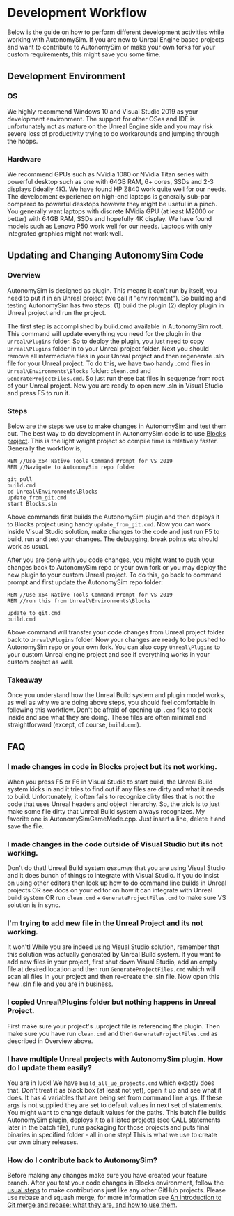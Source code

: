 # Development Workflow

Below is the guide on how to perform different development activities while working with AutonomySim. If you are new to Unreal Engine based projects and want to contribute to AutonomySim or make your own forks for your custom requirements, this might save you some time.

## Development Environment

### OS

We highly recommend Windows 10 and Visual Studio 2019 as your development environment. The support for other OSes and IDE is unfortunately not as mature on the Unreal Engine side and you may risk severe loss of productivity trying to do workarounds and jumping through the hoops.

### Hardware

We recommend GPUs such as NVidia 1080 or NVidia Titan series with powerful desktop such as one with 64GB RAM, 6+ cores, SSDs and 2-3 displays (ideally 4K). We have found HP Z840 work quite well for our needs. The development experience on high-end laptops is generally sub-par compared to powerful desktops however they might be useful in a pinch. You generally want laptops with discrete NVidia GPU (at least M2000 or better) with 64GB RAM, SSDs and hopefully 4K display. We have found models such as Lenovo P50 work well for our needs. Laptops with only integrated graphics might not work well.

## Updating and Changing AutonomySim Code

### Overview

AutonomySim is designed as plugin. This means it can't run by itself, you need to put it in an Unreal project (we call it "environment"). So building and testing AutonomySim has two steps: (1) build the plugin (2) deploy plugin in Unreal project and run the project. 

The first step is accomplished by build.cmd available in AutonomySim root. This command will update everything you need for the plugin in the `Unreal\Plugins` folder. So to deploy the plugin, you just need to copy `Unreal\Plugins` folder in to your Unreal project folder. Next you should remove all  intermediate files in your Unreal project and then regenerate .sln file for your Unreal project. To do this, we have two handy .cmd files in `Unreal\Environments\Blocks` folder: `clean.cmd` and `GenerateProjectFiles.cmd`. So just run these bat files in sequence from root of your Unreal project. Now you are ready to open new .sln in Visual Studio and press F5 to run it.

### Steps

Below are the steps we use to make changes in AutonomySim and test them out. The best way to do development in AutonomySim code is to use [Blocks project](unreal_blocks.md). This is the light weight project so compile time is relatively faster. Generally the workflow is,

```batch
REM //Use x64 Native Tools Command Prompt for VS 2019
REM //Navigate to AutonomySim repo folder

git pull                          
build.cmd                        
cd Unreal\Environments\Blocks         
update_from_git.cmd
start Blocks.sln
```

Above commands first builds the AutonomySim plugin and then deploys it to Blocks project using handy `update_from_git.cmd`. Now you can work inside Visual Studio solution, make changes to the code and just run F5 to build, run and test your changes. The debugging, break points etc should work as usual. 

After you are done with you code changes, you might want to push your changes back to AutonomySim repo or your own fork or you may deploy the new plugin to your custom Unreal project. To do this, go back to command prompt and first update the AutonomySim repo folder:


```batch
REM //Use x64 Native Tools Command Prompt for VS 2019
REM //run this from Unreal\Environments\Blocks 

update_to_git.cmd
build.cmd
```

Above command will transfer your code changes from Unreal project folder back to `Unreal\Plugins` folder. Now your changes are ready to be pushed to AutonomySim repo or your own fork. You can also copy `Unreal\Plugins` to your custom Unreal engine project and see if everything works in your custom project as well.

### Takeaway

Once you understand how the Unreal Build system and plugin model works, as well as why we are doing above steps, you should feel comfortable in following this workflow. Don't be afraid of opening up `.cmd` files to peek inside and see what they are doing. These files are often minimal and straightforward (except, of course, `build.cmd`).

## FAQ

### I made changes in code in Blocks project but its not working.

When you press F5 or F6 in Visual Studio to start build, the Unreal Build system kicks in and it tries to find out if any files are dirty and what it needs to build. Unfortunately, it often fails to recognize dirty files that is not the code that uses Unreal headers and object hierarchy. So, the trick is to just make some file dirty that Unreal Build system always recognizes. My favorite one is AutonomySimGameMode.cpp. Just insert a line, delete it and save the file.

### I made changes in the code outside of Visual Studio but its not working.

Don't do that! Unreal Build system *assumes* that you are using Visual Studio and it does bunch of things to integrate with Visual Studio. If you do insist on using other editors then look up how to do command line builds in Unreal projects OR see docs on your editor on how it can integrate with Unreal build system OR run `clean.cmd` + `GenerateProjectFiles.cmd` to make sure VS solution is in sync.

### I'm trying to add new file in the Unreal Project and its not working.

It won't! While you are indeed using Visual Studio solution, remember that this solution was actually generated by Unreal Build system. If you want to add new files in your project, first shut down Visual Studio, add an empty file at desired location and then run `GenerateProjectFiles.cmd` which will scan all files in your project and then re-create the .sln file. Now open this new .sln file and you are in business.

### I copied Unreal\Plugins folder but nothing happens in Unreal Project.

First make sure your project's .uproject file is referencing the plugin. Then make sure you have run `clean.cmd` and then `GenerateProjectFiles.cmd` as described in Overview above.

### I have multiple Unreal projects with AutonomySim plugin. How do I update them easily?

You are in luck! We have `build_all_ue_projects.cmd` which exactly does that. Don't treat it as black box (at least not yet), open it up and see what it does.  It has 4 variables that are being set from command line args. If these args is not supplied they are set to default values in next set of statements. You might want to change default values for the paths. This batch file builds AutonomySim plugin, deploys it to all listed projects (see CALL statements later in the batch file), runs packaging for those projects and puts final binaries in specified folder - all in one step! This is what we use to create our own binary releases.

### How do I contribute back to AutonomySim?

Before making any changes make sure you have created your feature branch. After you test your code changes in Blocks environment, follow the [usual steps](https://akrabat.com/the-beginners-guide-to-contributing-to-a-github-project/) to make contributions just like any other GitHub projects. Please use rebase and squash merge, for more information see [An introduction to Git merge and rebase: what they are, and how to use them](https://www.freecodecamp.org/news/an-introduction-to-git-merge-and-rebase-what-they-are-and-how-to-use-them-131b863785f/).
